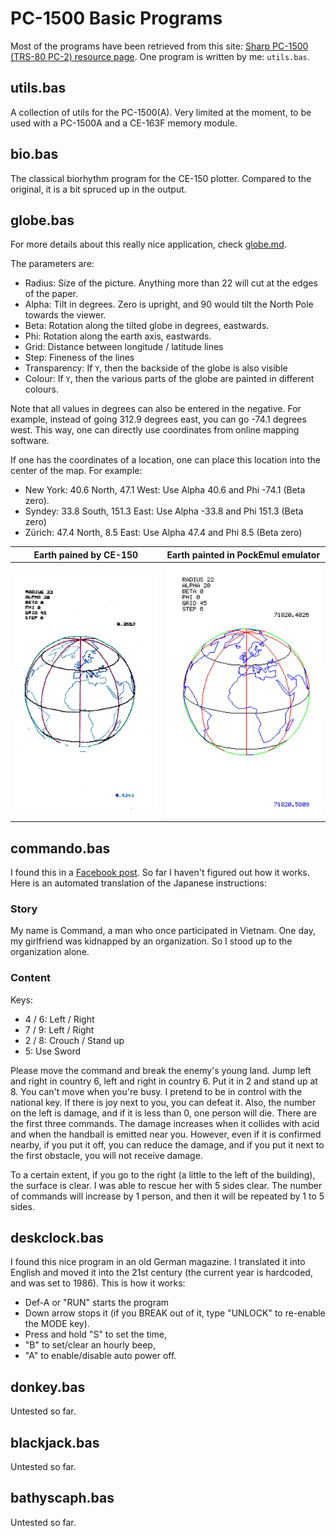 # PC-1500 Basic Programs
Most of the programs have been retrieved from this site: [Sharp PC-1500 (TRS-80 PC-2) resource page](http://www.pc1500.com/index.html).
One program is written by me: `utils.bas`.

## utils.bas
A collection of utils for the PC-1500(A). Very limited at the moment, to be used with a PC-1500A and a CE-163F memory module.

## bio.bas
The classical biorhythm program for the CE-150 plotter. Compared to the original, it is a bit spruced up in the
output.

## globe.bas
For more details about this really nice application, check [globe.md](globe.md).

The parameters are:
- Radius: Size of the picture. Anything more than 22 will cut at the edges of the paper.
- Alpha: Tilt in degrees. Zero is upright, and 90 would tilt the North Pole towards the viewer.
- Beta: Rotation along the tilted globe in degrees, eastwards.
- Phi: Rotation along the earth axis, eastwards.
- Grid: Distance between longitude / latitude lines
- Step: Fineness of the lines
- Transparency: If `Y`, then the backside of the globe is also visible
- Colour: If `Y`, then the various parts of the globe are painted in different colours.

Note that all values in degrees can also be entered in the negative. For example, instead of going 312.9 degrees east,
you can go -74.1 degrees west. This way, one can directly use coordinates from online mapping software.

If one has the coordinates of a location, one can place this location into the center of the map. For example:
- New York: 40.6 North, 47.1 West: Use Alpha 40.6 and Phi -74.1 (Beta zero).
- Syndey: 33.8 South, 151.3 East: Use Alpha -33.8 and Phi 151.3 (Beta zero)
- Zürich: 47.4 North, 8.5 East: Use Alpha 47.4 and Phi 8.5 (Beta zero)

|Earth pained by CE-150| Earth painted in PockEmul emulator               |
|---|--------------------------------------------------|
|![Earth](pictures/Earth.jpg)| ![Earth by Emulator](pictures/EarthEmulator.jpg) |

## commando.bas
I found this in a [Facebook post](https://www.facebook.com/groups/sharpcasioworld/posts/3807908649533793/).
So far I haven't figured out how it works. Here is an automated translation of the Japanese instructions:

### Story
My name is Command, a man who once participated in Vietnam. One day, my girlfriend was kidnapped by an organization. So I stood up to the organization alone.
### Content
Keys:
- 4 / 6: Left / Right
- 7 / 9: Left / Right
- 2 / 8: Crouch / Stand up
- 5: Use Sword

Please move the command and break the enemy's young land. Jump left and right in country 6, left and right in country 6. Put it in 2 and stand up at 8. You can't move when you're busy. I pretend to be in control with the national key. If there is joy next to you, you can defeat it. Also, the number on the left is damage, and if it is less than 0, one person will die. There are the first three commands. The damage increases when it collides with acid and when the handball is emitted near you. However, even if it is confirmed nearby, if you put it off, you can reduce the damage, and if you put it next to the first obstacle, you will not receive damage.

To a certain extent, if you go to the right (a little to the left of the building), the surface is clear. I was able to rescue her with 5 sides clear. The number of commands will increase by 1 person, and then it will be repeated by 1 to 5 sides.

## deskclock.bas
I found this nice program in an old German magazine. I translated it into English and moved it into the 21st century (the current year is hardcoded, and was set to 1986).
This is how it works:
- Def-A or "RUN" starts the program
- Down arrow stops it (if you BREAK out of it, type "UNLOCK" to re-enable the MODE key).
- Press and hold "S" to set the time,
- "B" to set/clear an hourly beep,
- "A" to enable/disable auto power off.

## donkey.bas
Untested so far.

## blackjack.bas
Untested so far.

## bathyscaph.bas
Untested so far.


